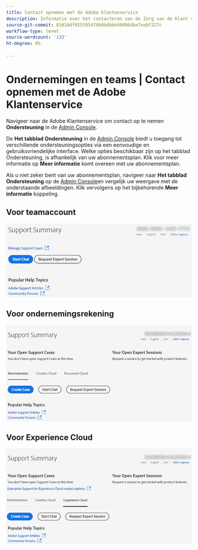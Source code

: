 ```yaml
---
title: Contact opnemen met de Adobe Klantenservice
description: Informatie over het contacteren van de Zorg van de Klant van de Adobe voor teams, onderneming, en Experience Cloud klanten.
source-git-commit: 83d10df855395476b0bdbb640096dbe7eebf227c
workflow-type: tm+mt
source-wordcount: '133'
ht-degree: 0%

---
```



# Ondernemingen en teams | Contact opnemen met de Adobe Klantenservice

Navigeer naar de Adobe Klantenservice om contact op te nemen **Ondersteuning** in de [Admin Console](https://adminconsole.adobe.com/).

De **Het tabblad Ondersteuning** in de [Admin Console](https://adminconsole.adobe.com/) biedt u toegang tot verschillende ondersteuningsopties via een eenvoudige en gebruiksvriendelijke interface. Welke opties beschikbaar zijn op het tabblad Ondersteuning, is afhankelijk van uw abonnementsplan. Klik voor meer informatie op **Meer informatie** komt overeen met uw abonnementsplan.

Als u niet zeker bent van uw abonnementsplan, navigeer naar **Het tabblad Ondersteuning** op de [Admin Console](https://adminconsole.adobe.com/)en vergelijk uw weergave met de onderstaande afbeeldingen. Klik vervolgens op het bijbehorende **Meer informatie** koppeling.

## Voor teamaccount

![teamimage](assets/team.png)

<!--
[Learn more](https://helpx.adobe.com/enterprise/using/support-for-teams.html)
-->

## Voor ondernemingsrekening

![teamimage](assets/enterprise.png)

<!--
[Learn more](https://helpx.adobe.com/enterprise/using/support-for-enterprise.html)
-->

## Voor Experience Cloud

![teamimage](assets/ec.png)

<!--
[Learn more](https://www.adobe.com/go/ac_ec_not_supported_en)
-->
